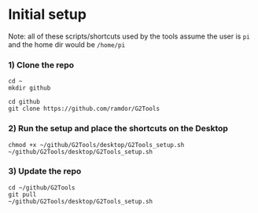 # Initial setup

Note: all of these scripts/shortcuts used by the tools assume the user is ```pi``` and the home dir would be ```/home/pi```

### 1) Clone the repo
```
cd ~
mkdir github

cd github
git clone https://github.com/ramdor/G2Tools
```

### 2) Run the setup and place the shortcuts on the Desktop
```
chmod +x ~/github/G2Tools/desktop/G2Tools_setup.sh
~/github/G2Tools/desktop/G2Tools_setup.sh
```

### 3) Update the repo
```
cd ~/github/G2Tools
git pull
~/github/G2Tools/desktop/G2Tools_setup.sh
```
